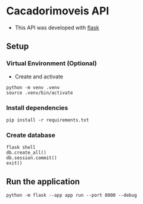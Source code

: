 # Cacadorimoveis API
- This API was developed with [flask](https://flask.palletsprojects.com/en/3.0.x/)

## Setup

### Virtual Environment (Optional)
- Create and activate
```
python -m venv .venv
source .venv/bin/activate
``` 

### Install dependencies
`pip install -r requirements.txt`

### Create database
```shell
flask shell
db.create_all()
db.session.commit()
exit()
```

## Run the application
```shell
python -m flask --app app run --port 8000 --debug
```